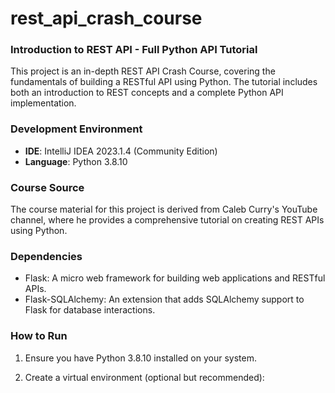 # rest_api_crash_course

### Introduction to REST API - Full Python API Tutorial

This project is an in-depth REST API Crash Course, covering the fundamentals of building a RESTful API using Python. The tutorial includes both an introduction to REST concepts and a complete Python API implementation.

### Development Environment

- **IDE**: IntelliJ IDEA 2023.1.4 (Community Edition)
- **Language**: Python 3.8.10

### Course Source

The course material for this project is derived from Caleb Curry's YouTube channel, where he provides a comprehensive tutorial on creating REST APIs using Python.

### Dependencies

- Flask: A micro web framework for building web applications and RESTful APIs.
- Flask-SQLAlchemy: An extension that adds SQLAlchemy support to Flask for database interactions.

### How to Run

1. Ensure you have Python 3.8.10 installed on your system.

2. Create a virtual environment (optional but recommended):
